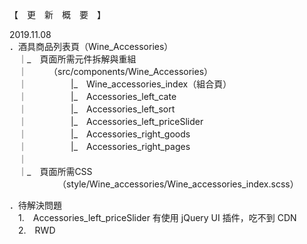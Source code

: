 【　更　新　概　要　】  
  
2019.11.08  
．酒具商品列表頁（Wine_Accessories）  
　｜_　頁面所需元件拆解與重組  
　｜　　　（src/components/Wine_Accessories）  
　｜　　　　　|_　Wine_accessories_index（組合頁）  
　｜　　　　　|_　Accessories_left_cate  
　｜　　　　　|_　Accessories_left_sort  
　｜　　　　　|_　Accessories_left_priceSlider  
　｜　　　　　|_　Accessories_right_goods  
　｜　　　　　|_　Accessories_right_pages  
　｜  
　｜_　頁面所需CSS  
　　　　　　（style/Wine_accessories/Wine_accessories_index.scss）  
  
．待解決問題  
　1.　Accessories_left_priceSlider 有使用 jQuery UI 插件，吃不到 CDN  
　2.　RWD  

